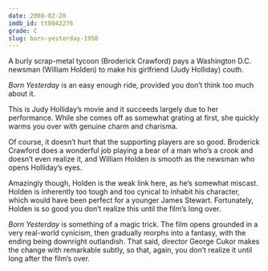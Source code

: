 ```yaml
---
date: 2008-02-28
imdb_id: tt0042276
grade: C
slug: born-yesterday-1950
---
```


A burly scrap-metal tycoon (Broderick Crawford) pays a Washington D.C. newsman (William Holden) to make his girlfriend (Judy Holliday) couth.

_Born Yesterday_ is an easy enough ride, provided you don’t think too much about it.

This is Judy Holliday’s movie and it succeeds largely due to her performance. While she comes off as somewhat grating at first, she quickly warms you over with genuine charm and charisma.

Of course, it doesn’t hurt that the supporting players are so good. Broderick Crawford does a wonderful job playing a bear of a man who’s a crook and doesn’t even realize it, and William Holden is smooth as the newsman who opens Holliday’s eyes.

Amazingly though, Holden is the weak link here, as he’s somewhat miscast. Holden is inherently too tough and too cynical to inhabit his character, which would have been perfect for a younger James Stewart. Fortunately, Holden is so good you don’t realize this until the film’s long over.

_Born Yesterday_ is something of a magic trick. The film opens grounded in a very real-world cynicism, then gradually morphs into a fantasy, with the ending being downright outlandish. That said, director George Cukor makes the change with remarkable subtly, so that, again, you don’t realize it until long after the film’s over.
